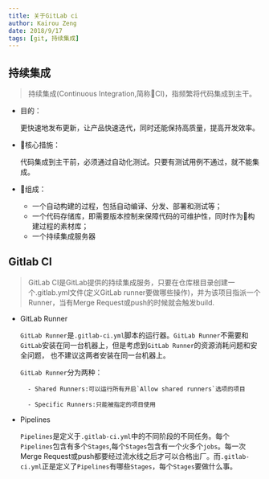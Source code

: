 ```yaml
---
title: 关于GitLab ci
author: Kairou Zeng
date: 2018/9/17
tags: [git, 持续集成]
---
```


## 持续集成

> 持续集成(Continuous Integration,简称CI)，指频繁将代码集成到主干。

- 目的：

    更快速地发布更新，让产品快速迭代，同时还能保持高质量，提高开发效率。

- 核心措施：

    代码集成到主干前，必须通过自动化测试。只要有测试用例不通过，就不能集成。

- 组成：

    - 一个自动构建的过程，包括自动编译、分发、部署和测试等；
    - 一个代码存储库，即需要版本控制来保障代码的可维护性，同时作为构建过程的素材库；
    - 一个持续集成服务器
    
## Gitlab CI

> GitLab CI是GitLab提供的持续集成服务，只要在仓库根目录创建一个.gitlab.yml文件(定义GitLab runner要做哪些操作)，并为该项目指派一个Runner，当有Merge Request或push的时候就会触发build.

- GitLab  Runner 

    `GitLab Runner`是`.gitlab-ci.yml`脚本的运行器。`GitLab Runner`不需要和`GitLab`安装在同一台机器上，但是考虑到`GitLab Runner`的资源消耗问题和安全问题， 也不建议这两者安装在同一台机器上。

    `GitLab Runner`分为两种：

        - Shared Runners:可以运行所有开启`Allow shared runners`选项的项目

        - Specific Runners:只能被指定的项目使用

- Pipelines

    `Pipelines`是定义于`.gitlab-ci.yml`中的不同阶段的不同任务。每个`Pipelines`包含有多个`Stages`,每个`Stages`包含有一个火多个`jobs`。每一次Merge Request或push都要经过流水线之后才可以合格出厂。而`.gitlab-ci.yml`正是定义了`Pipelines`有哪些`Stages`，每个`Stages`要做什么事。

